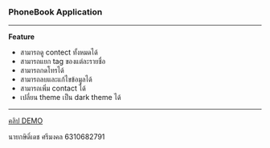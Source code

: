### PhoneBook Application
---
**Feature**
- สามารถดู contect ทั้งหมดได้
- สามารถแยก tag ของแต่ละรายชื่อ
- สามารถกดโทรได้
- สามารถลบและแก้ไขข้อมูลได้
- สามารถเพิ่ม contact ได้
- เปลี่ยน theme เป็น dark theme ได้
---
[คลิป DEMO](https://youtu.be/X9cArtRU6LI)

นายกษิดิ์เดช ศรีมงคล 6310682791
